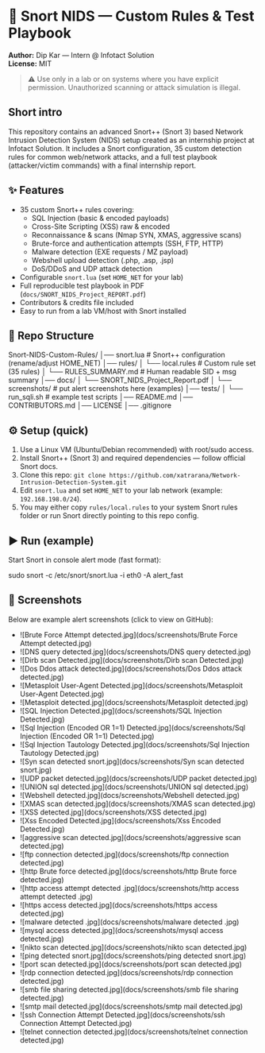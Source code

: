 # 🚀 Snort NIDS — Custom Rules & Test Playbook

**Author:** Dip Kar — Intern @ Infotact Solution  
**License:** MIT

> ⚠️ Use only in a lab or on systems where you have explicit permission. Unauthorized scanning or attack simulation is illegal.

## Short intro
This repository contains an advanced Snort++ (Snort 3) based Network Intrusion Detection System (NIDS) setup created as an internship project at Infotact Solution. It includes a Snort configuration, 35 custom detection rules for common web/network attacks, and a full test playbook (attacker/victim commands) with a final internship report.

## ✨ Features
- 35 custom Snort++ rules covering:
  - SQL Injection (basic & encoded payloads)
  - Cross-Site Scripting (XSS) raw & encoded
  - Reconnaissance & scans (Nmap SYN, XMAS, aggressive scans)
  - Brute-force and authentication attempts (SSH, FTP, HTTP)
  - Malware detection (EXE requests / MZ payload)
  - Webshell upload detection (.php, .asp, .jsp)
  - DoS/DDoS and UDP attack detection
- Configurable `snort.lua` (set `HOME_NET` for your lab)
- Full reproducible test playbook in PDF (`docs/SNORT_NIDS_Project_REPORT.pdf`)
- Contributors & credits file included
- Easy to run from a lab VM/host with Snort installed

## 📂 Repo Structure
Snort-NIDS-Custom-Rules/
│── snort.lua                       # Snort++ configuration (rename/adjust HOME_NET)
│── rules/
│   └── local.rules                 # Custom rule set (35 rules)
│   └── RULES_SUMMARY.md            # Human readable SID + msg summary
│── docs/
│   └── SNORT_NIDS_Project_Report.pdf
│   └── screenshots/                # put alert screenshots here (examples)
│── tests/
│   └── run_sqli.sh                 # example test scripts
│── README.md
│── CONTRIBUTORS.md
│── LICENSE
│── .gitignore

## ⚙️ Setup (quick)
1. Use a Linux VM (Ubuntu/Debian recommended) with root/sudo access.  
2. Install Snort++ (Snort 3) and required dependencies — follow official Snort docs.  
3. Clone this repo:
   `git clone https://github.com/xatrarana/Network-Intrusion-Detection-System.git`
4. Edit `snort.lua` and set `HOME_NET` to your lab network (example: `192.168.198.0/24`).  
5. You may either copy `rules/local.rules` to your system Snort rules folder or run Snort directly pointing to this repo config.

## ▶️ Run (example)
Start Snort in console alert mode (fast format):  

sudo snort -c /etc/snort/snort.lua -i eth0 -A alert_fast

## 📸 Screenshots

Below are example alert screenshots (click to view on GitHub):

- ![Brute Force Attempt detected.jpg](docs/screenshots/Brute Force Attempt detected.jpg)
- ![DNS query detected.jpg](docs/screenshots/DNS query detected.jpg)
- ![Dirb scan Detected.jpg](docs/screenshots/Dirb scan Detected.jpg)
- ![Dos Ddos attack detected.jpg](docs/screenshots/Dos Ddos attack detected.jpg)
- ![Metasploit User-Agent Detected.jpg](docs/screenshots/Metasploit User-Agent Detected.jpg)
- ![Metasploit detected.jpg](docs/screenshots/Metasploit detected.jpg)
- ![SQL Injection Detected.jpg](docs/screenshots/SQL Injection Detected.jpg)
- ![Sql Injection (Encoded OR 1=1) Detected.jpg](docs/screenshots/Sql Injection (Encoded OR 1=1) Detected.jpg)
- ![Sql Injection Tautology Detected.jpg](docs/screenshots/Sql Injection Tautology Detected.jpg)
- ![Syn scan detected snort.jpg](docs/screenshots/Syn scan detected snort.jpg)
- ![UDP packet detected.jpg](docs/screenshots/UDP packet detected.jpg)
- ![UNION sql detected.jpg](docs/screenshots/UNION sql detected.jpg)
- ![Webshell detected.jpg](docs/screenshots/Webshell detected.jpg)
- ![XMAS scan detected.jpg](docs/screenshots/XMAS scan detected.jpg)
- ![XSS detected.jpg](docs/screenshots/XSS detected.jpg)
- ![Xss Encoded Detected.jpg](docs/screenshots/Xss Encoded Detected.jpg)
- ![aggressive scan detected.jpg](docs/screenshots/aggressive scan detected.jpg)
- ![ftp connection detected.jpg](docs/screenshots/ftp connection detected.jpg)
- ![http Brute force detected.jpg](docs/screenshots/http Brute force detected.jpg)
- ![http access attempt detected .jpg](docs/screenshots/http access attempt detected .jpg)
- ![https access detected.jpg](docs/screenshots/https access detected.jpg)
- ![malware detected .jpg](docs/screenshots/malware detected .jpg)
- ![mysql access detected.jpg](docs/screenshots/mysql access detected.jpg)
- ![nikto scan detected.jpg](docs/screenshots/nikto scan detected.jpg)
- ![ping detected snort.jpg](docs/screenshots/ping detected snort.jpg)
- ![port scan detected.jpg](docs/screenshots/port scan detected.jpg)
- ![rdp connection detected.jpg](docs/screenshots/rdp connection detected.jpg)
- ![smb file sharing detected.jpg](docs/screenshots/smb file sharing detected.jpg)
- ![smtp mail detected.jpg](docs/screenshots/smtp mail detected.jpg)
- ![ssh Connection Attempt Detected.jpg](docs/screenshots/ssh Connection Attempt Detected.jpg)
- ![telnet connection detected.jpg](docs/screenshots/telnet connection detected.jpg)
